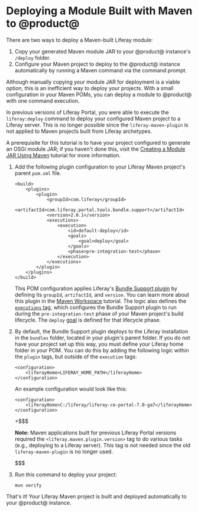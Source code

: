 # Deploying a Module Built with Maven to @product@ [](id=deploying-a-module-built-with-maven-to-product)

There are two ways to deploy a Maven-built Liferay module:

1.  Copy your generated Maven module JAR to your @product@ instance's
    `/deploy` folder.
2.  Configure your Maven project to deploy to the @product@ instance
    automatically by running a Maven command via the command prompt.

Although manually copying your module JAR for deployment is a viable option,
this is an inefficient way to deploy your projects. With a small configuration
in your Maven POMs, you can deploy a module to @product@ with one command
execution.

In previous versions of Liferay Portal, you were able to execute the
`liferay:deploy` command to deploy your configured Maven project to a Liferay
server. This is no longer possible since the `liferay-maven-plugin` is not
applied to Maven projects built from Liferay archetypes.

A prerequisite for this tutorial is to have your project configured to generate
an OSGi module JAR; if you haven't done this, visit the
[Creating a Module JAR Using Maven](/develop/tutorials/-/knowledge_base/7-0/creating-a-module-jar-using-maven)
tutorial for more information.

1.  Add the following plugin configuration to your Liferay Maven project's
    parent `pom.xml` file.

        <build>
            <plugins>
                <plugin>
                    <groupId>com.liferay</groupId>
                    <artifactId>com.liferay.portal.tools.bundle.support</artifactId>
                    <version>2.0.1</version>
                    <executions>
                        <execution>
                            <id>default-deploy</id>
                            <goals>
                                <goal>deploy</goal>
                            </goals>
                            <phase>pre-integration-test</phase>
                        </execution>
                    </executions>
                </plugin>
            </plugins>
        </build>

    This POM configuration applies Liferay's
    [Bundle Support plugin](https://repository.liferay.com/nexus/content/groups/public/com/liferay/com.liferay.portal.tools.bundle.support/)
    by defining its `groupId`, `artifactId`, and `version`. You can learn more
    about this plugin in the
    [Maven Workspace](/develop/tutorials/-/knowledge_base/7-0/maven-workspace)
    tutorial. The logic also defines the
    [`executions` tag](https://maven.apache.org/guides/mini/guide-configuring-plugins.html#Using_the_executions_Tag),
    which configures the Bundle Support plugin to run during the
    `pre-integration-test` phase of your Maven project's build lifecycle. The
    `deploy`
    [goal](http://maven.apache.org/guides/introduction/introduction-to-the-lifecycle.html#A_Build_Phase_is_Made_Up_of_Plugin_Goals)
    is defined for that lifecycle phase.

2.  By default, the Bundle Support plugin deploys to the Liferay installation
    in the `bundles` folder, located in your plugin's parent folder. If you do
    not have your project set up this way, you must define your Liferay home
    folder in your POM. You can do this by adding the following logic within the
    `plugin` tags, but outside of the `execution` tags:

        <configuration>
            <liferayHome>LIFERAY_HOME_PATH</liferayHome>
        </configuration>

    An example configuration would look like this:

        <configuration>
            <liferayHome>C:/liferay/liferay-ce-portal-7.0-ga7</liferayHome>
        </configuration>

    +$$$

    **Note:** Maven applications built for previous Liferay Portal versions
    required the `<liferay.maven.plugin.version>` tag to do various tasks (e.g.,
    deploying to a Liferay server). This tag is not needed since the old
    `liferay-maven-plugin` is no longer used.

    $$$

3.  Run this command to deploy your project:

        mvn verify

That's it! Your Liferay Maven project is built and deployed automatically to
your @product@ instance.
